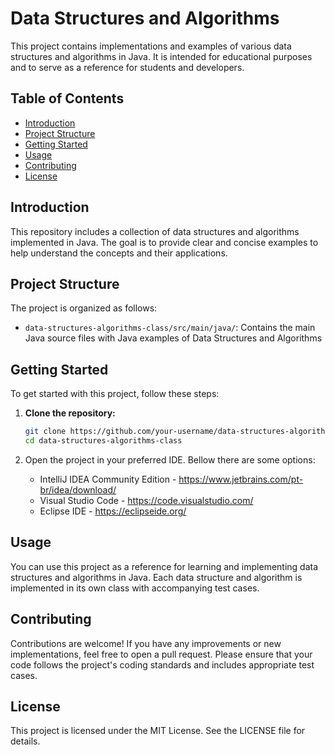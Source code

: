 # Data Structures and Algorithms 

This project contains implementations and examples of various data structures and algorithms in Java. It is intended for educational purposes and to serve as a reference for students and developers.

## Table of Contents

- [Introduction](#introduction)
- [Project Structure](#project-structure)
- [Getting Started](#getting-started)
- [Usage](#usage)
- [Contributing](#contributing)
- [License](#license)

## Introduction

This repository includes a collection of data structures and algorithms implemented in Java. The goal is to provide clear and concise examples to help understand the concepts and their applications.

## Project Structure

The project is organized as follows:

- `data-structures-algorithms-class/src/main/java/`: Contains the main Java source files with Java examples of Data Structures and Algorithms

## Getting Started

To get started with this project, follow these steps:

1. **Clone the repository:**
   ```sh
   git clone https://github.com/your-username/data-structures-algorithms-class.git
   cd data-structures-algorithms-class

2. Open the project in your preferred IDE. Bellow there are some options:

   -  IntelliJ IDEA Community Edition - https://www.jetbrains.com/pt-br/idea/download/
   -  Visual Studio Code - https://code.visualstudio.com/
   -  Eclipse IDE - https://eclipseide.org/

## Usage
You can use this project as a reference for learning and implementing data structures and algorithms in Java. Each data structure and algorithm is implemented in its own class with accompanying test cases.

## Contributing
Contributions are welcome! If you have any improvements or new implementations, feel free to open a pull request. Please ensure that your code follows the project's coding standards and includes appropriate test cases.

## License
This project is licensed under the MIT License. See the LICENSE file for details.